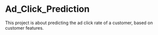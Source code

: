 # Ad_Click_Prediction
This project is about predicting the ad click rate of a customer, based on customer features.
